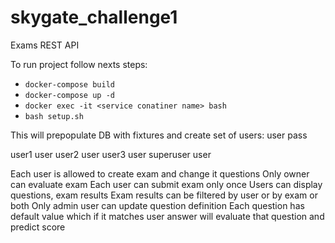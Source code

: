 # skygate_challenge1
Exams REST API

To run project follow nexts steps:
- `docker-compose build`
- `docker-compose up -d`
- `docker exec -it <service conatiner name> bash`
- `bash setup.sh`

This will prepopulate DB with fixtures and create set of users:
user        pass

user1       user
user2       user
user3       user
superuser   user

Each user is allowed to create exam and change it questions
Only owner can evaluate exam
Each user can submit exam only once
Users can display questions, exam results
Exam results can be filtered by user or by exam or both
Only admin user can update question definition
Each question has default value which if it matches user answer will evaluate that question and predict score
